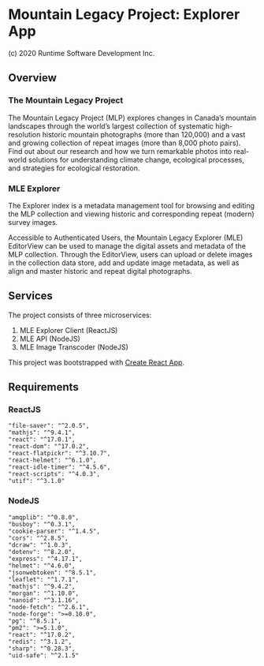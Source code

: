 # Mountain Legacy Project: Explorer App
(c) 2020 Runtime Software Development Inc.

## Overview

### The Mountain Legacy Project

The Mountain Legacy Project (MLP) explores changes in Canada’s mountain landscapes 
through the world’s largest collection of systematic high-resolution historic mountain 
photographs (more than 120,000) and a vast and growing collection of repeat images 
(more than 8,000 photo pairs). Find out about our research and how we turn remarkable 
photos into real-world solutions for understanding climate change, ecological processes, 
and strategies for ecological restoration.

### MLE Explorer
    
The Explorer index is a metadata management tool for browsing and editing the MLP collection and 
viewing historic and corresponding repeat (modern) survey images. 

Accessible to Authenticated Users, the Mountain Legacy Explorer (MLE) EditorView can be 
used to manage the digital assets and metadata of the MLP collection. Through the EditorView, 
users can upload or delete images in the collection data store, add and update image 
metadata, as well as align and master historic and repeat digital photographs.


## Services

The project consists of three microservices:

1. MLE Explorer Client (ReactJS)
2. MLE API (NodeJS)
3. MLE Image Transcoder (NodeJS)

This project was bootstrapped with 
[Create React App](https://github.com/facebook/create-react-index).

## Requirements

### ReactJS

    "file-saver": "^2.0.5",
    "mathjs": "^9.4.1",
    "react": "^17.0.1",
    "react-dom": "^17.0.2",
    "react-flatpickr": "^3.10.7",
    "react-helmet": "^6.1.0",
    "react-idle-timer": "^4.5.6",
    "react-scripts": "^4.0.3",
    "utif": "^3.1.0"

### NodeJS

    "amqplib": "^0.8.0",
    "busboy": "^0.3.1",
    "cookie-parser": "^1.4.5",
    "cors": "^2.8.5",
    "dcraw": "^1.0.3",
    "dotenv": "^8.2.0",
    "express": "^4.17.1",
    "helmet": "^4.6.0",
    "jsonwebtoken": "^8.5.1",
    "leaflet": "^1.7.1",
    "mathjs": "^9.4.2",
    "morgan": "^1.10.0",
    "nanoid": "^3.1.16",
    "node-fetch": "^2.6.1",
    "node-forge": ">=0.10.0",
    "pg": "^8.5.1",
    "pm2": ">=5.1.0",
    "react": "^17.0.2",
    "redis": "^3.1.2",
    "sharp": "^0.28.3",
    "uid-safe": "^2.1.5"